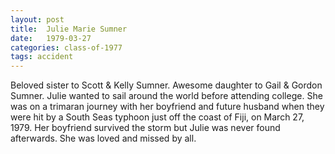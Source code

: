 ```yaml
---
layout: post
title:  Julie Marie Sumner
date:   1979-03-27
categories: class-of-1977
tags: accident
---
```

Beloved sister to Scott & Kelly Sumner. Awesome daughter to Gail & Gordon Sumner. Julie wanted to sail around the world before attending college.  She was on a trimaran journey with her boyfriend and future husband when they were hit by a South Seas typhoon just off the coast of Fiji, on March 27, 1979.  Her boyfriend survived the storm but Julie was never found afterwards. She was loved and missed by all.
